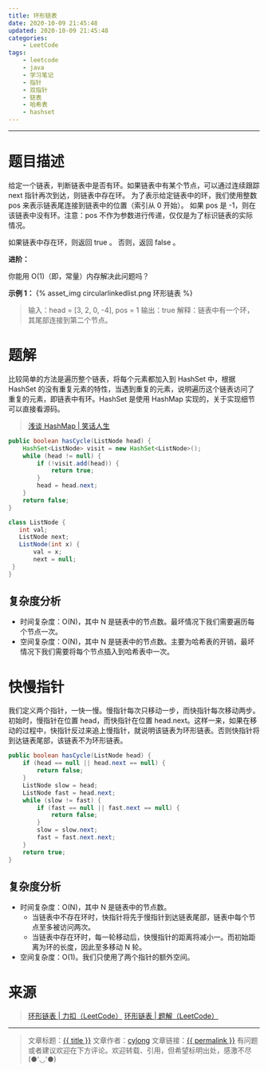 ```yaml
---
title: 环形链表
date: 2020-10-09 21:45:48
updated: 2020-10-09 21:45:48
categories:
    - LeetCode
tags:
    - leetcode
    - java
    - 学习笔记
    - 指针
    - 双指针
    - 链表
    - 哈希表
    - hashset
---
```

---

# 题目描述

给定一个链表，判断链表中是否有环。如果链表中有某个节点，可以通过连续跟踪 next 指针再次到达，则链表中存在环。 为了表示给定链表中的环，我们使用整数 pos 来表示链表尾连接到链表中的位置（索引从 0 开始）。 如果 pos 是 -1，则在该链表中没有环。注意：pos 不作为参数进行传递，仅仅是为了标识链表的实际情况。

如果链表中存在环，则返回 true 。 否则，返回 false 。

**进阶：**

你能用 O(1)（即，常量）内存解决此问题吗？

**示例 1：**
{% asset_img circularlinkedlist.png 环形链表 %}
> 输入：head = [3, 2, 0, -4], pos = 1
> 输出：true
> 解释：链表中有一个环，其尾部连接到第二个节点。

<!-- more -->

# 题解

比较简单的方法是遍历整个链表，将每个元素都加入到 HashSet 中，根据 HashSet 的没有重复元素的特性，当遇到重复的元素，说明遍历这个链表访问了重复的元素，即链表中有环。HashSet 是使用 HashMap 实现的，关于实现细节可以直接看源码。

> [浅谈 HashMap | 笑话人生][3]

```java
public boolean hasCycle(ListNode head) {
    HashSet<ListNode> visit = new HashSet<ListNode>();
    while (head != null) {
        if (!visit.add(head)) {
            return true;
        }
        head = head.next;
    }
    return false;
}

class ListNode {
   int val;
   ListNode next;
   ListNode(int x) {
       val = x;
       next = null;
 }
}
```

## 复杂度分析

* 时间复杂度：O(N)，其中 N 是链表中的节点数。最坏情况下我们需要遍历每个节点一次。
* 空间复杂度：O(N)，其中 N 是链表中的节点数。主要为哈希表的开销，最坏情况下我们需要将每个节点插入到哈希表中一次。

# 快慢指针

我们定义两个指针，一快一慢。慢指针每次只移动一步，而快指针每次移动两步。初始时，慢指针在位置 head，而快指针在位置 head.next。这样一来，如果在移动的过程中，快指针反过来追上慢指针，就说明该链表为环形链表。否则快指针将到达链表尾部，该链表不为环形链表。

```java
public boolean hasCycle(ListNode head) {
    if (head == null || head.next == null) {
        return false;
    }
    ListNode slow = head;
    ListNode fast = head.next;
    while (slow != fast) {
        if (fast == null || fast.next == null) {
            return false;
        }
        slow = slow.next;
        fast = fast.next.next;
    }
    return true;
}
```

## 复杂度分析

* 时间复杂度：O(N)，其中 N 是链表中的节点数。
  * 当链表中不存在环时，快指针将先于慢指针到达链表尾部，链表中每个节点至多被访问两次。
  * 当链表中存在环时，每一轮移动后，快慢指针的距离将减小一。而初始距离为环的长度，因此至多移动 N 轮。
* 空间复杂度：O(1)。我们只使用了两个指针的额外空间。

# 来源
> [环形链表 | 力扣（LeetCode）][1]
> [环形链表 | 题解（LeetCode）][2]

---

> 文章标题：<a href='{{ permalink }}' title='{{ title }}' >{{ title }}</a>
> 文章作者：[cylong](http://www.cylong.com/about/ "cylong")
> 文章链接：<a href='{{ permalink }}' title='{{ title }}' >{{ permalink }}</a>
> 有问题或者建议欢迎在下方评论。欢迎转载、引用，但希望标明出处，感激不尽(●'◡'●)

[1]: https://leetcode-cn.com/problems/linked-list-cycle/ "环形链表 | 力扣（LeetCode）"
[2]: https://leetcode-cn.com/problems/linked-list-cycle/solution/huan-xing-lian-biao-by-leetcode-solution/ "环形链表 | 题解（LeetCode）"
[3]: /blog/2019/09/10/hashmap/ "浅谈 HashMap | 笑话人生"